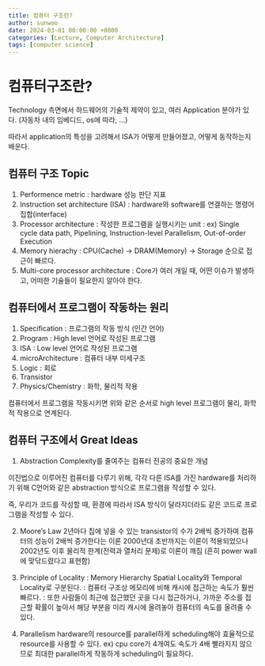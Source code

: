 ```yaml
---
title: 컴퓨터 구조란?
author: sunwoo
date: 2024-03-01 00:00:00 +0800
categories: [Lecture, Computer Architecture]
tags: [computer science]
---
```


# 컴퓨터구조란?

Technology 측면에서 하드웨어의 기술적 제약이 있고, 여러 Application 분야가 있다. 
(자동차 내의 임베디드, os에 따라, …)

따라서 application의 특성을 고려해서 ISA가 어떻게 만들어졌고, 어떻게 동작하는지 배운다.

## 컴퓨터 구조 Topic

1. Performence metric
: hardware 성능 판단 지표
2. Instruction set architecture (ISA)
: hardware와 software를 연결하는 명령어 집합(interface)
3. Processor architecture
: 작성한 프로그램을 실행시키는 unit
: ex) Single cycle data path, Pipelining, Instruction-level Parallelism, Out-of-order Execution
4. Memory hierachy
: CPU(Cache) → DRAM(Memory) → Storage 순으로 접근이 빠르다.
5. Multi-core processor architecture
: Core가 여러 개일 때, 어떤 이슈가 발생하고, 어떠한 기술들이 필요한지 알아야 한다.

## 컴퓨터에서 프로그램이 작동하는 원리

1. Specification : 프로그램의 작동 방식 (인간 언어)
2. Program : High level 언어로 작성된 프로그램
3. ISA : Low level 언어로 작성된 프로그램
4. microArchitecture : 컴퓨터 내부 미세구조
5. Logic : 회로
6. Transistor
7. Physics/Chemistry : 화학, 물리적 작용

컴퓨터에서 프로그램을 작동시키면 위와 같은 순서로 high level 프로그램이 물리, 화학적 작용으로 연계된다.

## 컴퓨터 구조에서 Great Ideas

1. Abstraction
Complexity를 줄여주는 컴퓨터 전공의 중요한 개념

이진법으로 이루어진 컴퓨터를 다루기 위해, 각각 다른 ISA를 가진 hardware를 처리하기 위해 
C언어와 같은 abstraction 방식으로 프로그램을 작성할 수 있다.

즉, 우리가 코드를 작성할 때, 환경에 따라서 ISA 방식이 달라지더라도 같은 코드로 프로그램을 작성할 수 있다.

2. Moore’s Law
2년마다 칩에 넣을 수 있는 transistor의 수가 2배씩 증가하여 컴퓨터의 성능이 2배씩 증가한다는 이론
2000년대 초반까지는 이론이 적용되었으나 2002년도 이후 물리적 한계(전력과 열처리 문제)로 이론이 깨짐 (흔히 power wall에 맞닦드렸다고 표현함)

3. Principle of Locality : Memory Hierarchy
Spatial Locality와 Temporal Locality로 구분된다.
: 컴퓨터 구조상 메모리에 비해 캐시에 접근하는 속도가 훨씬 빠르다.
: 또한 사람들이 최근에 접근했던 곳을 다시 접근하거나, 가까운 주소를 접근할 확률이 높아서 해당 부분을 미리 캐시에 올려놓아 컴퓨터의 속도를 올려줄 수 있다.

4. Parallelism
hardware의 resource를 parallel하게 scheduling해야 효율적으로 resource를 사용할 수 있다.
ex) cpu core가 4개여도 속도가 4배 빨라지지 않으므로 최대한 parallel하게 작동하게 scheduling이 필요하다.